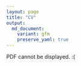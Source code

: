 ```yaml
---
layout: page
title: "CV"
output:
  md_document:
    variant: gfm
    preserve_yaml: true
---
```


<object width="1050" height="1200" type="application/pdf" data="/assets/CV_Tina_Rozsos.pdf?#zoom=100&scrollbar=1&toolbar=1&navpanes=1">
    <p>PDF cannot be displayed. :(</p>
</object>